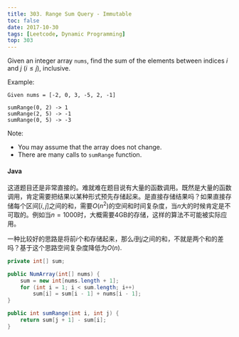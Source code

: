```yaml
---
title: 303. Range Sum Query - Immutable
toc: false
date: 2017-10-30
tags: [Leetcode, Dynamic Programming]
top: 303
---
```


Given an integer array `nums`, find the sum of the elements between indices $i$ and $j$ ($i ≤ j$), inclusive.

Example:

```
Given nums = [-2, 0, 3, -5, 2, -1]

sumRange(0, 2) -> 1
sumRange(2, 5) -> -1
sumRange(0, 5) -> -3
```

Note:
* You may assume that the array does not change.
* There are many calls to `sumRange` function.

#### Java

这道题目还是非常直接的。难就难在题目说有大量的函数调用。既然是大量的函数调用，肯定需要把结果以某种形式预先存储起来。是直接存储结果吗？如果直接存储每个区间[$i,j$]之间的和，需要$O(n^2)$的空间和时间复杂度，当$n$大的时候肯定是不可取的。例如当$n=1000$时，大概需要4GB的存储，这样的算法不可能被实际应用。

一种比较好的思路是将前$i$个和存储起来，那么$i$到$j$之间的和，不就是两个和的差吗？基于这个思路空间复杂度降低为$O(n)$.
    
```Java
private int[] sum;

public NumArray(int[] nums) {
    sum = new int[nums.length + 1];
    for (int i = 1; i < sum.length; i++)
        sum[i] = sum[i - 1] + nums[i - 1];
}

public int sumRange(int i, int j) {
    return sum[j + 1] - sum[i];
}
```